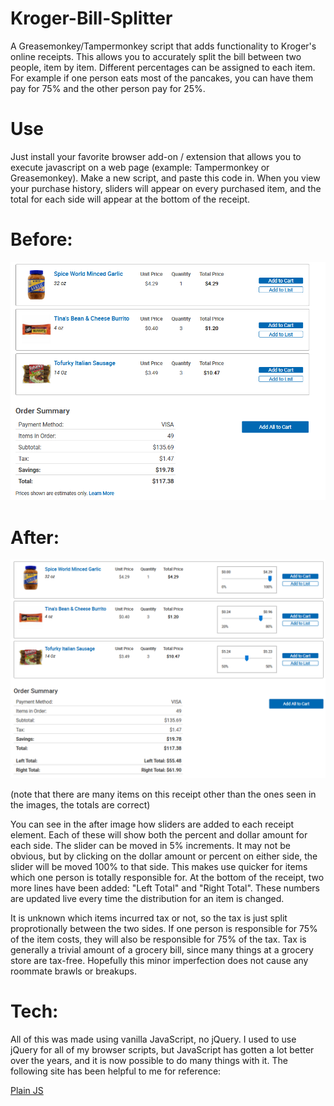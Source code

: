 # Kroger-Bill-Splitter
A Greasemonkey/Tampermonkey script that adds functionality to Kroger's online receipts. This allows you to accurately split the bill between two people, item by item. Different percentages can be assigned to each item. For example if one person eats most of the pancakes, you can have them pay for 75% and the other person pay for 25%.

# Use
Just install your favorite browser add-on / extension that allows you to execute javascript on a web page (example: Tampermonkey or Greasemonkey). Make a new script, and paste this code in. When you view your purchase history, sliders will appear on every purchased item, and the total for each side will appear at the bottom of the receipt.

# Before:
![before top](https://raw.githubusercontent.com/tkonya/Kroger-Bill-Splitter/master/before-bottom.PNG "Before Bottom")

# After:
![after top](https://raw.githubusercontent.com/tkonya/Kroger-Bill-Splitter/master/after-bottom.PNG "After Bottom")

(note that there are many items on this receipt other than the ones seen in the images, the totals are correct)

You can see in the after image how sliders are added to each receipt element. Each of these will show both the percent and dollar amount for each side. The slider can be moved in 5% increments. It may not be obvious, but by clicking on the dollar amount or percent on either side, the slider will be moved 100% to that side. This makes use quicker for items which one person is totally responsible for. At the bottom of the receipt, two more lines have been added: "Left Total" and "Right Total". These numbers are updated live every time the distribution for an item is changed.

It is unknown which items incurred tax or not, so the tax is just split proprotionally between the two sides. If one person is responsible for 75% of the item costs, they will also be responsible for 75% of the tax. Tax is generally a trivial amount of a grocery bill, since many things at a grocery store are tax-free. Hopefully this minor imperfection does not cause any roommate brawls or breakups.

# Tech:

All of this was made using vanilla JavaScript, no jQuery. I used to use jQuery for all of my browser scripts, but JavaScript has gotten a lot better over the years, and it is now possible to do many things with it. The following site has been helpful to me for reference:

[Plain JS](https://plainjs.com/javascript/)
